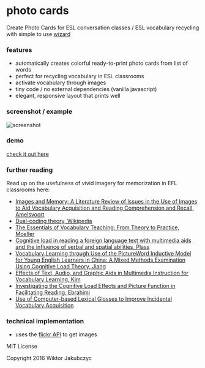 
# photo cards
Create Photo Cards for ESL conversation classes / ESL vocabulary recycling with simple to use [wizard](https://monolithpl.github.io/photo-cards/)

### features
- automatically creates colorful ready-to-print photo cards from list of words
- perfect for recycling vocabulary in ESL classrooms
- activate vocabulary through images
- tiny code / no external dependencies (vanilla javascript)
- elegant, responsive layout that prints well

### screenshot / example
![screenshot](https://monolithpl.github.io/photo-cards/photocards.png "screenshot")

### demo
[check it out here](https://monolithpl.github.io/photo-cards/)

### further reading
Read up on the usefulness of vivid imagery for memorization in EFL classrooms here:
- [Images and Memory: A Literature Review of Issues in the Use of Images to Aid Vocabulary Acquisition and Reading Comprehension and Recall, Amelsvoort](http://www.pref.kanagawa.jp/uploaded/attachment/580413.pdf)
- [Dual-coding theory, Wikipedia](https://en.wikipedia.org/wiki/Dual-coding_theory)
- [The Essentials of Vocabulary Teaching: From Theory to Practice, Moeller](http://digitalcommons.unl.edu/cgi/viewcontent.cgi?article=1174&context=teachlearnfacpub)
- [Cognitive load in reading a foreign language text with multimedia aids and the influence of verbal and spatial abilities, Plass](http://citeseerx.ist.psu.edu/viewdoc/download?doi=10.1.1.615.4797&rep=rep1&type=pdf)
- [Vocabulary Learning through Use of the PictureWord Inductive Model for Young English Learners in China: A Mixed Methods Examination Using Cognitive Load Theory, Jiang](http://digitalcommons.fiu.edu/cgi/viewcontent.cgi?article=2608&context=etd)
- [Effects of Text, Audio, and Graphic Aids in Multimedia Instruction for Vocabulary Learning, Kim](http://www.ifets.info/journals/11_3/9.pdf)
- [Investigating the Cognitive Load Effects and Picture Function in Facilitating Reading, Ebrahimi](https://www.researchgate.net/publication/276295408_Investigating_the_Cognitive_Load_Effects_and_Picture_Function_in_Facilitating_Reading)
- [Use of Computer-based Lexical Glosses to Improve Incidental Vocabulary Acquisition](https://books.google.pl/books?id=B7mVpITNvF0C&pg=PA50&lpg=PA50&dq=vocabulary+memory+cognitive+load+images&source=bl&ots=Uva7D_e9qI&sig=J3AAWoK4IMJoXjwzVaaJoxNQDyw&hl=en&sa=X&ved=0ahUKEwiC2q3CgazNAhVKApoKHTvTBdIQ6AEIKzAC#v=onepage&q=vocabulary%20memory%20cognitive%20load%20images&f=false)

### technical implementation
- uses the [flickr API](https://www.flickr.com/services/api/) to get images


MIT License

Copyright 2016 Wiktor Jakubczyc
